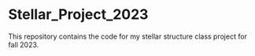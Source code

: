 # Stellar_Project_2023

This repository contains the code for my stellar structure class project for fall 2023.
